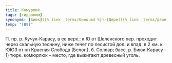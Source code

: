 ```yaml
---
title: Комурлюк
tags: [гидроним]
synonyms: [Биюк]({% link _terms/биюк.md %})-[Дере]({% link _terms/дере.md %}), Соллар (в ниж. теч.)
temp: "[В9]"
---
```


П. пр. р. Кучук-Карасу, в ее верх.; к Ю от Шеленского пер. проходит через
скальную теснину, ниже течет по лесистой дол. и впад. в 2 км. к ЮЮЗ от нп
Красная Слобода (Белог.), б. Соллар; басс. р. Биюк-Карасу – 1) тюрк. комюрлюк –
место, где выжигают древесный уголь.
